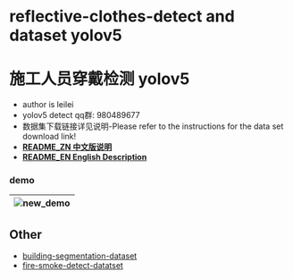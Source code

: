 # reflective-clothes-detect and dataset yolov5
# 施工人员穿戴检测 yolov5

* author is leilei
* yolov5 detect qq群: 980489677
* 数据集下载链接详见说明-Please refer to the instructions for the data set download link!
* [**README_ZN 中文版说明**](https://github.com/gengyanlei/reflective-clothes-detect/blob/master/README_ZN.md)
* [**README_EN English Description**](https://github.com/gengyanlei/reflective-clothes-detect/blob/master/README_EN.md)

### demo
|![new_demo](https://github.com/gengyanlei/reflective-clothes-detect/blob/master/result/re_pred.jpg)|
|----|

## Other
* [building-segmentation-dataset](https://github.com/gengyanlei/build_segmentation_dataset)
* [fire-smoke-detect-datatset](https://github.com/gengyanlei/fire-detect-yolov4)